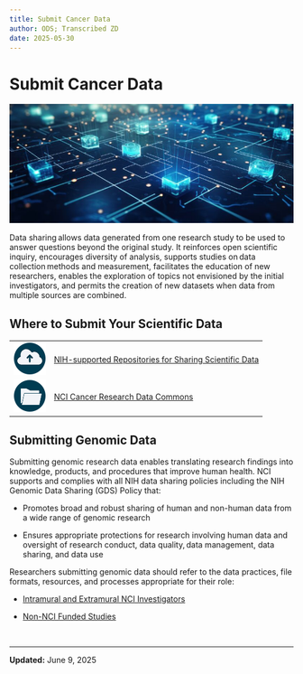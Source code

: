 ```yaml
---
title: Submit Cancer Data
author: ODS; Transcribed ZD
date: 2025-05-30
---
```


# Submit Cancer Data

![Stylized image of glowing data node cubes across a blue background that evokes both a circuit board and a map](https://raw.githubusercontent.com/CBIIT/ccdi-ods-content/main/pages/images/stock/data_nodes_01_800x335.png)

Data sharing allows data generated from one research study to be used to answer questions beyond the original study. It reinforces open scientific inquiry, encourages diversity of analysis, supports studies on data collection methods and measurement, facilitates the education of new researchers, enables the exploration of topics not envisioned by the initial investigators, and permits the creation of new datasets when data from multiple sources are combined.

## Where to Submit Your Scientific Data

| | |
|---|---|
| ![Data cloud icon](https://raw.githubusercontent.com/CBIIT/ccdi-ods-content/main/pages/images/icons/cloud_upload_icon.png) | [NIH-supported Repositories for Sharing Scientific Data](https://sharing.nih.gov/data-management-and-sharing-policy/sharing-scientific-data/repositories-for-sharing-scientific-data) |
| ![Folder icon](https://raw.githubusercontent.com/CBIIT/ccdi-ods-content/main/pages/images/icons/folder_icon.png) | [NCI Cancer Research Data Commons](https://datacommons.cancer.gov/explore/data-commons) |

## Submitting Genomic Data

Submitting genomic research data enables translating research findings into knowledge, products, and procedures that improve human health. NCI supports and complies with all NIH data sharing policies including the NIH Genomic Data Sharing (GDS) Policy that:

- Promotes broad and robust sharing of human and non-human data from a wide range of genomic research

- Ensures appropriate protections for research involving human data and oversight of research conduct, data quality, data management, data sharing, and data use

Researchers submitting genomic data should refer to the data practices, file formats, resources, and processes appropriate for their role:

- [Intramural and Extramural NCI Investigators](https://sharing.nih.gov/genomic-data-sharing-policy/submitting-genomic-data/how-to-register-and-submit-a-study-in-dbgap)

- [Non-NCI Funded Studies](/post/Process/non-NIH-funded-study-submission)

&nbsp;  

---

**Updated:** June 9, 2025
